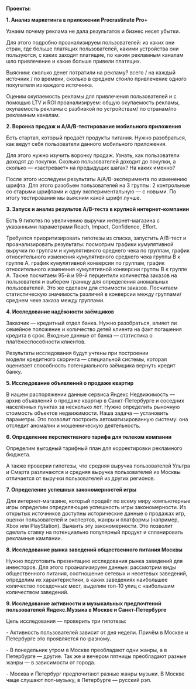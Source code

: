 ﻿**Проекты:**

**1. Анализ маркетинга в приложении Procrastinate Pro+**

Узнаем почему реклама не дала результатов и бизнес несет убытки.

Для этого подробно проанализируем пользователей: из каких они стран, где больше платящих пользователей, какими устройства они пользуются, с каких заходят платящие, по каким рекламным каналам шло привлечение и какие больше привели платящих.

Выясним: сколько денег потратили на рекламу? всего / на каждый источник  / по времени, сколько в среднем стоило привлечение одного покупателя из каждого источника.

Оценим окупаемость рекламы для привлечения пользователей и с помощью LTV и ROI проанализируем: общую окупаемость рекламы, окупаемость рекламы с разбивкой по устройствам/ по странам/по рекламным каналам.

**2. Воронка продаж и А/А/В-тестирование мобильного приложения**

Есть стартап, который продаёт продукты питания. Нужно разобраться, как ведут себя пользователи данного мобильного приложения. 

Для этого нужно изучить воронку продаж. Узнать, как пользователи доходят до покупки. Сколько пользователей доходит до покупки, а сколько — «застревает» на предыдущих шагах? На каких именно?

После этого исследуем результаты A/A/B-эксперимента по изменению шрифта. Для этого разобьем пользователей на 3 группы: 2 контрольные со старыми шрифтами и одну экспериментальную — с новыми. По итогу тестирования мы выясним какой шрифт лучше.

**3. Запуск и анализ результов A/B-теста в крупной интернет-компании**

Есть 9 гипотез по увеличению выручки интернет-магазина с указанными параметрами Reach, Impact, Confidence, Effort.

Требуется приоритизировать гипотезы из списка, запустить A/B-тест и проанализировать результаты: посмотрим графики  кумулятивной выручки по группам и кумулятивного среднего чека по группам,  график относительного изменения кумулятивного среднего чека группы B к группе A,  график кумулятивной конверсии по группам,  график относительного изменения кумулятивной конверсии группы B к группе A. Также посчитаем 95-й и 99-й перцентили количества заказов на пользователя и выберем границу для определения аномальных пользователей. Это же сделаем для  стоимости заказов. Посчитаем статистическую значимость различий  в конверсии между группами/ среднем чеке заказа между группами.

**4. Исследование надёжности заёмщиков**

Заказчик — кредитный отдел банка. Нужно разобраться, влияет ли семейное положение и количество детей клиента на факт погашения кредита в срок. Входные данные от банка — статистика о платёжеспособности клиентов.

Результаты исследования будут учтены при построении модели кредитного скоринга — специальной системы, которая оценивает способность потенциального заёмщика вернуть кредит банку.

**5. Исследование объявлений о продаже квартир**

В нашем распоряжении данные сервиса Яндекc Недвижимость — архив объявлений о продаже квартир в Санкт-Петербурге и соседних населённых пунктах за несколько лет. Нужно определить рыночную стоимость объектов недвижимости. Наша задача — установить параметры. Это позволит построить автоматизированную систему: она отследит аномалии и мошенническую деятельность. 

**6. Определение перспективного тарифа для телеком компании**

Определим выгодный тарифный план для корректировки рекламного бюджета.

А также проверки гипотезы, что средняя выручка пользователей Ультра и Смарта различаются и средняя выручка пользователей из Москвы отличается от выручки пользователей из других регионов.

**7. Определение успешных закономерностей игры**

Для интернет-магазине, который продаёт по всему миру компьютерные игры определим определяющие успешность игры закономерности. Из открытых источников доступны исторические данные о продажах игр, оценки пользователей и экспертов, жанры и платформы (например, Xbox или PlayStation). Выявить эту закономерности. Это позволит сделать ставку на потенциально популярный продукт и спланировать рекламные кампании.  

**8. Исследование рынка заведений общественного питания Москвы**

Нужно подготовить презентацию исследования рынка заведений для инвесторов. Для этого проанализируем данные: рассмотрим виды общественного питания, соотношение сетевых и несетевых заведений, определим их характеристики, в каких заведениях наибольшее количество посадочных мест, выделим топ-10 улиц с наибольшим количеством заведений.

**9. Исследование активности и музыкальных предпочтений пользователей Яндекс.Музыка в Москве и Санкт-Петербурге**

Цель исследования — проверить три гипотезы:

\- Активность пользователей зависит от дня недели. Причём в Москве и Петербурге это проявляется по-разному.

\- В понедельник утром в Москве преобладают одни жанры, а в Петербурге — другие. Так же и вечером пятницы преобладают разные жанры — в зависимости от города.

\- Москва и Петербург предпочитают разные жанры музыки. В Москве чаще слушают поп-музыку, в Петербурге — русский рэп.
